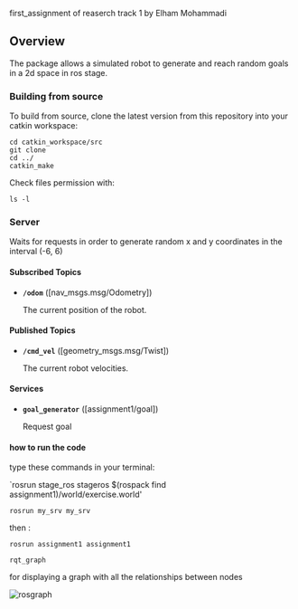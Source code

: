 first_assignment of reaserch track 1 by Elham Mohammadi 

## Overview

 The package allows a simulated robot to generate and reach random goals in a 2d space in ros stage.

### Building from source

To build from source, clone the latest version from this repository into your catkin workspace:

	cd catkin_workspace/src
	git clone 
	cd ../
	catkin_make


Check files permission with:
	
	ls -l


### Server

Waits for requests in order to generate random x and y coordinates in the interval (-6, 6)



#### Subscribed Topics

* **`/odom`** ([nav_msgs.msg/Odometry])

	The current position of the robot.

#### Published Topics

* **`/cmd_vel`** ([geometry_msgs.msg/Twist])

	The current robot velocities.

#### Services

* **`goal_generator`** ([assignment1/goal])

	Request goal
	
#### how to run the code

type these commands in your terminal:

`rosrun stage_ros stageros $(rospack find assignment1)/world/exercise.world'

`rosrun my_srv my_srv`

then :

`rosrun assignment1 assignment1`

`rqt_graph` 

for displaying a graph with all the relationships between nodes


![rosgraph](https://user-images.githubusercontent.com/77781922/115150623-bf2e9780-a058-11eb-9505-58a8d85e660a.png)
